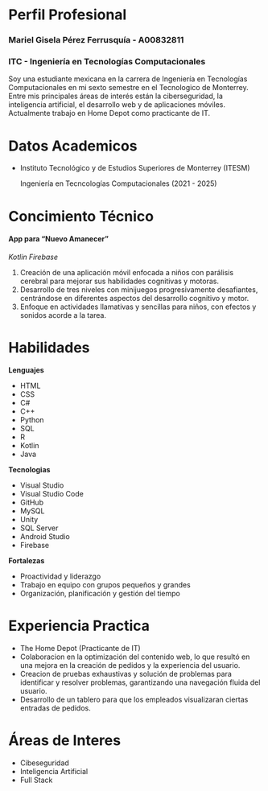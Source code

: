 # Perfil Profesional
### Mariel Gisela Pérez Ferrusquía - A00832811
### ITC - Ingeniería en Tecnologías Computacionales

Soy una estudiante mexicana en la carrera de Ingeniería en Tecnologías Computacionales en mi sexto semestre en el Tecnologico de Monterrey. Entre mis principales áreas de interés están la ciberseguridad, la inteligencia artificial, el desarrollo web y de aplicaciones móviles. Actualmente trabajo en Home Depot como practicante de IT. 

# Datos Academicos
- Instituto Tecnológico y de Estudios Superiores de Monterrey (ITESM) 

  Ingeniería en Tecncologías Computacionales (2021 - 2025)

# Concimiento Técnico
#### App para “Nuevo Amanecer”
*Kotlin* *Firebase*
1. Creación de una aplicación móvil enfocada a niños con parálisis cerebral para mejorar sus habilidades cognitivas y motoras.
2. Desarrollo de tres niveles con minijuegos progresivamente desafiantes, centrándose en diferentes aspectos del desarrollo cognitivo y motor.
3. Enfoque en actividades llamativas y sencillas para niños, con efectos y sonidos acorde a la tarea.

# Habilidades
**Lenguajes**
- HTML
- CSS
- C#
- C++
- Python
- SQL
- R
- Kotlin
- Java
  
**Tecnologias**
- Visual Studio
- Visual Studio Code
- GitHub
- MySQL
- Unity
- SQL Server
- Android Studio
- Firebase
  
**Fortalezas**
- Proactividad y liderazgo
- Trabajo en equipo con grupos pequeños y grandes
- Organización, planificación y gestión del tiempo

# Experiencia Practica
- The Home Depot (Practicante de IT)
- Colaboracion en la optimización del contenido web, lo que resultó en una mejora en la creación de pedidos y la experiencia del usuario.
- Creacion de pruebas exhaustivas y solución de problemas para identificar y resolver problemas, garantizando una navegación fluida del usuario.
- Desarrollo de un tablero para que los empleados visualizaran ciertas entradas de pedidos.

# Áreas de Interes
- Cibeseguridad
- Inteligencia Artificial
- Full Stack
